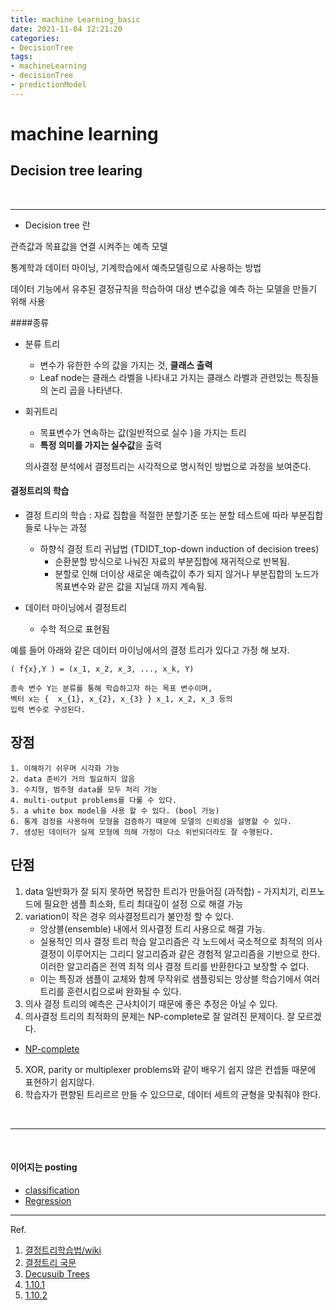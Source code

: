 ```yaml
---
title: machine Learning_basic
date: 2021-11-04 12:21:20
categories:
- DecisionTree
tags: 
- machineLearning
- decisionTree
- predictionModel
---
```


# machine learning 
## Decision tree learing

<br>
<hr>

- Decision tree 란

관측값과 목표값을 연결 시켜주는 예측 모델

통계학과 데이터 마이닝, 기계학습에서 예측모델링으로 사용하는 방법

데이터 기능에서 유추된 결정규칙을 학습하여 대상 변수값을 예측 하는 모델을 만들기 위해 사용


####종류
 - 분류 트리 
   - 변수가 유한한 수의 값을 가지는 것, **클래스 출력**
   - Leaf node는 클래스 라벨을 나타내고 가지는 클래스 라벨과 관련있는 특징들의 논리 곱을 나타낸다. 
 - 회귀트리 
   - 목표변수가 연속하는 값(일반적으로 실수 )을 가지는 트리
   - **특정 의미를 가지는 실수값**을 출력

    의사결정 분석에서 결정트리는 시각적으로 명시적인 방법으로 과정을 보여준다.     


#### 결정트리의 학습
- 결정 트리의 학습 : 자료 집합을 적절한 분할기준 또는 분할 테스트에 따라 부분집합들로 나누는 과정 
  - 하향식 결정 트리 귀납법 (TDIDT_top-down induction of decision trees) 
    - 순환분할 방식으로 나눠진 자료의 부분집합에 재귀적으로 반복됨.
    - 분할로 인해 더이상 새로운 예측값이 추가 되지 않거나 부분집합의 노드가 목표변수와 같은 값을 지닐대 까지 계속됨.

- 데이터 마이닝에서 결정트리 
  - 수학 적으로 표현됨 
    
예를 들어 아래와 같은 데이터 마이닝에서의 결정 트리가 있다고 가정 해 보자. 

    ( f{x},Y ) = (x_1, x_2, x_3, ..., x_k, Y)

    종속 변수 Y는 분류를 통해 학습하고자 하는 목표 변수이며, 
    벡터 x는 {  x_{1}, x_{2}, x_{3} } x_1, x_2, x_3 등의 
    입력 변수로 구성된다.
 
## 장점
    1. 이해하기 쉬우며 시각화 가능
    2. data 준비가 거의 필요하지 않음
    3. 수치형, 범주형 data를 모두 처리 가능
    4. multi-output problems를 다룰 수 있다. 
    5. a white box model을 사용 할 수 있다. (bool 가능)
    6. 통계 검정을 사용하여 모형을 검증하기 때문에 모델의 신뢰성을 설명할 수 있다.
    7. 생성된 데이터가 실제 모형에 의해 가정이 다소 위반되더라도 잘 수행된다.

## 단점

1. data 일반화가 잘 되지 못하면 복잡한 트리가 만들어짐 (과적합)
        - 가지치기, 리프노드에 필요한 샘플 최소화, 트리 최대깊이 설정 으로 해결 가능
2. variation이 작은 경우 의사결정트리가 불안정 할 수 있다. 
    - 앙상블(ensemble) 내에서 의사결정 트리 사용으로 해결 가능.
    - 실용적인 의사 결정 트리 학습 알고리즘은 각 노드에서 국소적으로 최적의 의사결정이 이루어지는 그리디 알고리즘과 같은 경험적 알고리즘을 기반으로 한다. 이러한 알고리즘은 전역 최적 의사 결정 트리를 반환한다고 보장할 수 없다. 
    - 이는 특징과 샘플이 교체와 함께 무작위로 샘플링되는 앙상블 학습기에서 여러 트리를 훈련시킴으로써 완화될 수 있다.
3. 의사 결정 트리의 예측은 근사치이기 때문에 좋은 추정은 아닐 수 있다.
4. 의사결정 트리의 최적화의 문제는 NP-complete로 잘 알려진 문제이다.
   잘 모르겠다.
- [NP-complete](https://ko.wikipedia.org/wiki/NP-%EC%99%84%EC%A0%84)
 
5. XOR, parity or multiplexer problems와 같이 배우기 쉽지 않은 컨셉들 때문에 표현하기 쉽지않다. 
6. 학습자가 편향된 트리르르 만들 수 있으므로, 데이터 세트의 균형을 맞춰줘야 한다. 


<br>
<hr>
<br>

#### 이어지는 posting
- [classification](https://yoonhwa-p.github.io/2021/11/04/DecisionTreeClassifier/)
- [Regression]()

---
Ref.

1) [결정트리학습법/wiki](https://ko.wikipedia.org/wiki/%EA%B2%B0%EC%A0%95_%ED%8A%B8%EB%A6%AC_%ED%95%99%EC%8A%B5%EB%B2%95)
2) [결정트리 국문](https://injo.tistory.com/15)
3) [Decusuib Trees](https://scikit-learn.org/stable/modules/tree.html)
4) [1.10.1](https://scikit-learn.org/stable/modules/tree.html#tree-classification) 
5) [1.10.2](https://scikit-learn.org/stable/modules/tree.html#tree-regression)